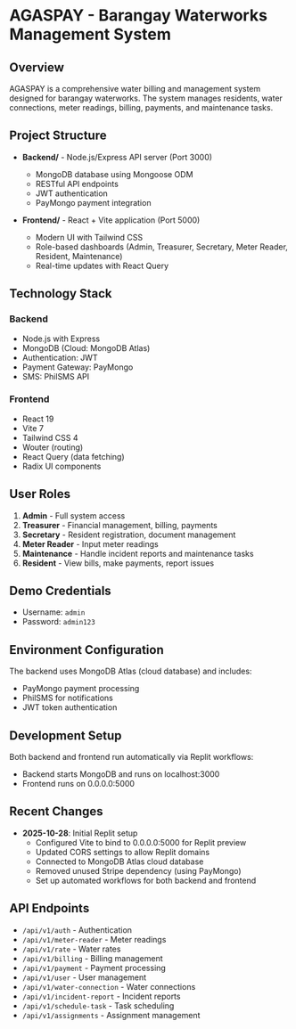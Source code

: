 # AGASPAY - Barangay Waterworks Management System

## Overview
AGASPAY is a comprehensive water billing and management system designed for barangay waterworks. The system manages residents, water connections, meter readings, billing, payments, and maintenance tasks.

## Project Structure
- **Backend/** - Node.js/Express API server (Port 3000)
  - MongoDB database using Mongoose ODM
  - RESTful API endpoints
  - JWT authentication
  - PayMongo payment integration
  
- **Frontend/** - React + Vite application (Port 5000)
  - Modern UI with Tailwind CSS
  - Role-based dashboards (Admin, Treasurer, Secretary, Meter Reader, Resident, Maintenance)
  - Real-time updates with React Query

## Technology Stack

### Backend
- Node.js with Express
- MongoDB (Cloud: MongoDB Atlas)
- Authentication: JWT
- Payment Gateway: PayMongo
- SMS: PhilSMS API

### Frontend
- React 19
- Vite 7
- Tailwind CSS 4
- Wouter (routing)
- React Query (data fetching)
- Radix UI components

## User Roles
1. **Admin** - Full system access
2. **Treasurer** - Financial management, billing, payments
3. **Secretary** - Resident registration, document management
4. **Meter Reader** - Input meter readings
5. **Maintenance** - Handle incident reports and maintenance tasks
6. **Resident** - View bills, make payments, report issues

## Demo Credentials
- Username: `admin`
- Password: `admin123`

## Environment Configuration
The backend uses MongoDB Atlas (cloud database) and includes:
- PayMongo payment processing
- PhilSMS for notifications
- JWT token authentication

## Development Setup
Both backend and frontend run automatically via Replit workflows:
- Backend starts MongoDB and runs on localhost:3000
- Frontend runs on 0.0.0.0:5000

## Recent Changes
- **2025-10-28**: Initial Replit setup
  - Configured Vite to bind to 0.0.0.0:5000 for Replit preview
  - Updated CORS settings to allow Replit domains
  - Connected to MongoDB Atlas cloud database
  - Removed unused Stripe dependency (using PayMongo)
  - Set up automated workflows for both backend and frontend

## API Endpoints
- `/api/v1/auth` - Authentication
- `/api/v1/meter-reader` - Meter readings
- `/api/v1/rate` - Water rates
- `/api/v1/billing` - Billing management
- `/api/v1/payment` - Payment processing
- `/api/v1/user` - User management
- `/api/v1/water-connection` - Water connections
- `/api/v1/incident-report` - Incident reports
- `/api/v1/schedule-task` - Task scheduling
- `/api/v1/assignments` - Assignment management
